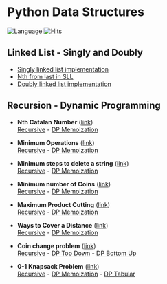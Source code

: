 # Python Data Structures

![Language](https://img.shields.io/badge/Language-Python3-blue.svg)   [![Hits](https://hits.seeyoufarm.com/api/count/incr/badge.svg?url=https%3A%2F%2Fgithub.com%2Fprateekguptaiiitk%2Fpython-data-structures&count_bg=%2379C83D&title_bg=%23555555&icon=&icon_color=%23E7E7E7&title=hits&edge_flat=false)](https://hits.seeyoufarm.com)

## Linked List - Singly and Doubly
<ul>
  <li><a href="https://github.com/prateekguptaiiitk/python-data-structures/blob/main/singly-linked-list.py">Singly linked list implementation</a></li>
  <li><a href="https://github.com/prateekguptaiiitk/python-data-structures/blob/main/nth-from-last.py">Nth from last in SLL</a></li>
  <li><a href="https://github.com/prateekguptaiiitk/python-data-structures/blob/main/doubly-linked-list.py">Doubly linked list implementation</a></li>
</ul>

## Recursion - Dynamic Programming
* **Nth Catalan Number** (<a href="https://www.geeksforgeeks.org/program-nth-catalan-number/">link</a>)<br/>
    <a href="https://github.com/prateekguptaiiitk/python-data-structures/blob/main/nth-catalan-recursive.py">Recursive</a> - <a href="https://github.com/prateekguptaiiitk/python-data-structures/blob/main/nth-catalan-dp-memoization.py">DP Memoization</a>
    
* **Minimum Operations** (<a href="https://www.geeksforgeeks.org/minimize-steps-to-reach-k-from-0-by-adding-1-or-doubling-at-each-step/">link</a>)<br/>
    <a href="https://github.com/prateekguptaiiitk/python-data-structures/blob/main/min-operations-recursion.py">Recursive</a> - <a href="https://github.com/prateekguptaiiitk/python-data-structures/blob/main/min-operations-dp-memoization.py">DP Memoization</a>

* **Minimum steps to delete a string** (<a href="https://www.geeksforgeeks.org/minimum-steps-to-delete-a-string-after-repeated-deletion-of-palindrome-substrings/">link</a>)<br/>
    <a href="https://github.com/prateekguptaiiitk/python-data-structures/blob/main/min-step-to-delete-string-recursion.py">Recursive</a> - <a href="https://github.com/prateekguptaiiitk/python-data-structures/blob/main/min-step-to-delete-string-dp-memoization.py">DP Memoization</a>

* **Minimum number of Coins** (<a href="https://www.geeksforgeeks.org/find-minimum-number-of-coins-that-make-a-change/">link</a>)<br/>
    <a href="https://github.com/prateekguptaiiitk/python-data-structures/blob/main/min-coins-recursion.py">Recursive</a> - <a href="https://github.com/prateekguptaiiitk/python-data-structures/blob/main/min-coins-dp-memoization.py">DP Memoization</a>

* **Maximum Product Cutting** (<a href="https://www.geeksforgeeks.org/maximum-product-cutting-dp-36/">link</a>)<br/>
    <a href="https://github.com/prateekguptaiiitk/python-data-structures/blob/main/max-prod-cutting-recursion.py">Recursive</a> - <a href="https://github.com/prateekguptaiiitk/python-data-structures/blob/main/max-prod-cutting-dp-memoization.py">DP Memoization</a>

* **Ways to Cover a Distance** (<a href="https://www.geeksforgeeks.org/count-number-of-ways-to-cover-a-distance/">link</a>)<br/>
    <a href="https://github.com/prateekguptaiiitk/python-data-structures/blob/main/count-distance-ways-recursion.py">Recursive</a> - <a href="https://github.com/prateekguptaiiitk/python-data-structures/blob/main/count-distance-ways-dp-memoization.py">DP Memoization</a>

* **Coin change problem** (<a href="https://www.geeksforgeeks.org/coin-change-dp-7/">link</a>)<br/>
    <a href="https://github.com/prateekguptaiiitk/python-data-structures/blob/main/coin-change-recursive.py">Recursive</a> - <a href="https://github.com/prateekguptaiiitk/python-data-structures/blob/main/coin-change-dp-top-down.py">DP Top Down</a> - <a href="https://github.com/prateekguptaiiitk/python-data-structures/blob/main/coin-change-dp-bottom-up.py">DP Bottom Up</a>

* **0-1 Knapsack Problem** (<a href="https://www.geeksforgeeks.org/0-1-knapsack-problem-dp-10/">link</a>)<br/>
    <a href="https://github.com/prateekguptaiiitk/python-data-structures/blob/main/0-1-knapsack-recursive.py">Recursive</a> - <a href="https://github.com/prateekguptaiiitk/python-data-structures/blob/main/0-1-knapsack-memoization.py">DP Memoization</a> - <a href="https://github.com/prateekguptaiiitk/python-data-structures/blob/main/0-1-knapsack-dp.py">DP Tabular</a>
